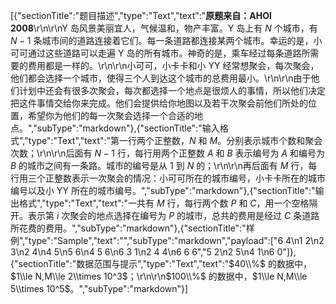 [{"sectionTitle":"题目描述","type":"Text","text":"**原题来自：AHOI 2008**\r\n\r\nY 岛风景美丽宜人，气候温和，物产丰富。Y 岛上有 $N$ 个城市，有 $N-1$ 条城市间的道路连接着它们。每一条道路都连接某两个城市。幸运的是，小可可通过这些道路可以走遍 Y 岛的所有城市。神奇的是，乘车经过每条道路所需要的费用都是一样的。\r\n\r\n小可可，小卡卡和小 YY 经常想聚会，每次聚会，他们都会选择一个城市，使得三个人到达这个城市的总费用最小。\r\n\r\n由于他们计划中还会有很多次聚会，每次都选择一个地点是很烦人的事情，所以他们决定把这件事情交给你来完成。他们会提供给你地图以及若干次聚会前他们所处的位置，希望你为他们的每一次聚会选择一个合适的地点。","subType":"markdown"},{"sectionTitle":"输入格式","type":"Text","text":"第一行两个正整数，$N$ 和 $M$。分别表示城市个数和聚会次数；\r\n\r\n后面有 $N-1$ 行，每行用两个正整数 $A$ 和 $B$ 表示编号为 $A$ 和编号为 $B$ 的城市之间有一条路。城市的编号是从 $1$ 到 $N$ 的；\r\n\r\n再后面有 $M$ 行，每行用三个正整数表示一次聚会的情况：小可可所在的城市编号，小卡卡所在的城市编号以及小 YY 所在的城市编号。","subType":"markdown"},{"sectionTitle":"输出格式","type":"Text","text":"一共有 $M$ 行，每行两个数 $P$ 和 $C$，用一个空格隔开。表示第 $i$ 次聚会的地点选择在编号为 $P$ 的城市，总共的费用是经过 $C$ 条道路所花费的费用。","subType":"markdown"},{"sectionTitle":"样例","type":"Sample","text":"","subType":"markdown","payload":["6 4\n1 2\n2 3\n2 4\n4 5\n5 6\n4 5 6\n6 3 1\n2 4 4\n6 6 6","5 2\n2 5\n4 1\n6 0"]},{"sectionTitle":"数据范围与提示","type":"Text","text":"$40\\%$ 的数据中，$1\\le N,M\\le 2\\times 10^3$；\r\n\r\n$100\\%$ 的数据中，$1\\le N,M\\le 5\\times 10^5$。","subType":"markdown"}]